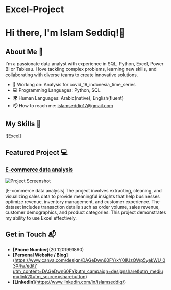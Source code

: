 # Excel-Project

# Hi there, I'm Islam Seddiq!👋

## About Me 🚀

I'm a passionate data analyst with experience in SQL, Python, Excel, Power BI or Tableau. I love tackling complex problems, learning new skills, and collaborating with diverse teams to create innovative solutions.

- 🔭 Working on: Analysis for covid_19_indonesia_time_series 
- 💻 Programming Languages: Python, SQL
- 🌍 Human Languages: Arabic(native), English(fluent)
- 📫 How to reach me: islamseddiq17@gmail.com

## My Skills 🧠

![Excel]

## Featured Project 💻

### [E-commerce data analysis](https://docs.google.com/spreadsheets/d/1MJmdWKa5020n3n6QCVyu-T1JMciIo7B0/edit?usp=sharing&ouid=117195579203700660293&rtpof=true&sd=true)


![Project Screenshot](https://i.supaimg.com/875793dd-90d5-4b7b-bb72-d44c604e158a.jpg)

[E-commerce data analysis] The project involves extracting, cleaning, and visualizing sales data to provide meaningful insights that help businesses optimize revenue, inventory management, and customer experience. The dataset includes transaction details such as order volume, sales revenue, customer demographics, and product categories. This project demonstrates my ability to use Excel effectively.


## Get in Touch 📬
- **[Phone Number]**(20 1201991890)
- **[Personal Website / Blog]**(https://www.canva.com/design/DAGeDwn60FY/xY0llUzQWp5yekWU_03X4w/edit?utm_content=DAGeDwn60FY&utm_campaign=designshare&utm_medium=link2&utm_source=sharebutton)
- **[LinkedIn]**(https://www.linkedin.com/in/islamseddiq/)

